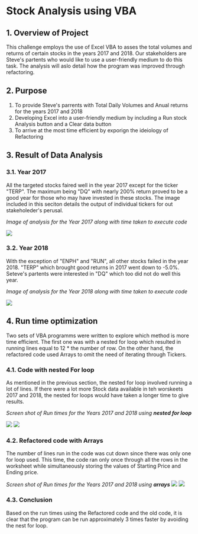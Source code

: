 # Stock Analysis using VBA

## 1. Overview of Project
This challenge employs the use of Excel VBA to asses the total volumes and returns of certain stocks in the years 2017 and 2018. Our stakeholders are Steve's partents who would like to use a user-friendly medium to do this task. The analysis will aslo detail how the program was improved through refactoring. 

## 2. Purpose
  1) To provide Steve's parrents with Total Daily Volumes and Anual returns for the years 2017 and 2018
  2) Developing Excel into a user-friendly medium by including a Run stock Analysis button and a Clear data button
  3) To arrive at the most time efficient by exporign the ideiology of Refactoring

## 3. Result of Data Analysis

### 3.1. Year 2017

All the targeted stocks faired well in the year 2017 except for the ticker "TERP". The maximum being "DQ" with nearly 200% return proved to be a good year for those who may have invested in these stocks. The image included in this seciton details the output of individual tickers for out stakeholeder's perusal.

_Image of analysis for the Year 2017 along with time taken to execute code_

![](https://github.com/AllenAx91/stock-analysis/blob/main/RESOURCES/VBA_Challenge_2017.png)

### 3.2. Year 2018

With the exception of "ENPH" and "RUN", all other stocks failed in the year 2018. "TERP" which brought good returns in 2017 went down to -5.0%. Seteve's partents were interested in "DQ" which too did not do well this year. 

_Image of analysis for the Year 2018 along with time taken to execute code_

![](https://github.com/AllenAx91/stock-analysis/blob/main/RESOURCES/VBA_Challenge_2018.png)

## 4. Run time optimization

Two sets of VBA programms were written to explore which method is more time efficient. The first one was with a nested for loop which resulted in running lines equal to 12 * the number of row. On the other hand, the refactored code used Arrays to omit the need of iterating through Tickers. 

### 4.1. Code with nested For loop

As mentioned in the previous section, the nested for loop involved running a lot of lines. If there were a lot more Stock data available in teh worskeets 2017 and 2018, the nested for loops would have taken a longer time to give results. 

_Screen shot of Run times for the Years 2017 and 2018 using **nested for loop**_

![](https://github.com/AllenAx91/stock-analysis/blob/main/RESOURCES/NestedFor_2017.png) ![](https://github.com/AllenAx91/stock-analysis/blob/main/RESOURCES/NestedFor_2018.png) 

### 4.2. Refactored code with Arrays

The number of lines run in the code was cut down since there was only one for loop used. This time, the code ran only once through all the rows in the worksheet while simultaneously storing the values of Starting Price and Ending price. 

_Screen shot of Run times for the Years 2017 and 2018 using **arrays**_
![](https://github.com/AllenAx91/stock-analysis/blob/main/RESOURCES/Refactored_2017.png) ![](https://github.com/AllenAx91/stock-analysis/blob/main/RESOURCES/Refactored_2018.png)

### 4.3. Conclusion 

Based on the run times using the Refactored code and the old code, it is clear that the program can be run approximately 3 times faster by avoiding the nest for loop. 




